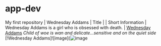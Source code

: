 # app-dev
My first repository
| Wednesday Addams | Title |
| Short Information | Wednesday Addams is a girl who is obsessed with death. |
[Wednesday Addams](https://en.wikipedia.org/wiki/Wednesday_Addams#:~:text=Wednesday%20Addams%20is%20a%20girl,and%20researching%20the%20Bermuda%20Triangle.)
*Child of woe is wan and delicate...sensitive and on the quiet side*
[!Wednesday Addams]![image](![image](https://user-images.githubusercontent.com/117337815/206825070-472c3fb0-3106-48d7-ac55-096b17c35770.png)

